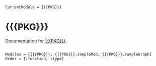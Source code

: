 ```@meta
CurrentModule = {{{PKG}}}
```

# {{{PKG}}}

Documentation for [{{{PKG}}}](https://{{{REPO}}}).

```@index
```

```@autodocs
Modules = [{{{PKG}}}, {{{PKG}}}.sampleMod, {{{PKG}}}.sampleGraph]
Order = [:function, :type]
```
